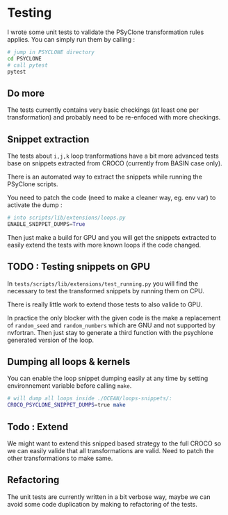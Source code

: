 Testing
=======

I wrote some unit tests to validate the PSyClone transformation rules applies.
You can simply run them by calling :

```sh
# jump in PSYCLONE directory
cd PSYCLONE
# call pytest
pytest
```

Do more
-------

The tests currently contains very basic checkings (at least one per transformation)
and probably need to be re-enfoced with more checkings.

Snippet extraction
------------------

The tests about `i,j,k` loop tranformations have a bit more advanced tests
base on snippets extracted from CROCO (currently from BASIN case only).

There is an automated way to extract the snippets while running the PSyClone
scripts.

You need to patch the code (need to make a cleaner way, eg. env var) to activate
the dump :

```python
# into scripts/lib/extensions/loops.py
ENABLE_SNIPPET_DUMPS=True
```

Then just make a build for GPU and you will get the snippets extracted to
easily extend the tests with more known loops if the code changed.

TODO : Testing snippets on GPU
------------------------------

In `tests/scripts/lib/extensions/test_running.py` you will find the necessary
to test the transformed snippets by running them on CPU.

There is really little work to extend those tests to also valide to GPU.

In practice the only blocker with the given code is the make a replacement
of `random_seed` and `random_numbers` which are GNU and not supported by
nvfortran. Then just stay to generate a third function with the
psychlone generated version of the loop.

Dumping all loops & kernels
---------------------------

You can enable the loop snippet dumping easily at any time by setting
environnement variable before calling `make`.

```sh
# will dump all loops inside ./OCEAN/loops-snippets/:
CROCO_PSYCLONE_SNIPPET_DUMPS=true make
```

Todo : Extend
-------------

We might want to extend this snipped based strategy to the full CROCO so we
can easily valide that all transformations are valid. Need to patch the other
transformations to make same.

Refactoring
-----------

The unit tests are currently written in a bit verbose way, maybe we can avoid
some code duplication by making to refactoring of the tests.
